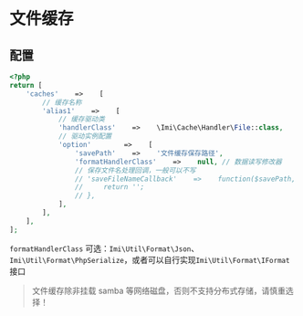 # 文件缓存

## 配置

```php
<?php
return [
    'caches'    =>    [
        // 缓存名称
        'alias1'    =>    [
            // 缓存驱动类
            'handlerClass'    =>    \Imi\Cache\Handler\File::class,
            // 驱动实例配置
            'option'        =>    [
                'savePath'    =>    '文件缓存保存路径',
                'formatHandlerClass'    =>    null, // 数据读写修改器
                // 保存文件名处理回调，一般可以不写
                // 'saveFileNameCallback'    =>    function($savePath, $key){
                //     return '';
                // },
            ],
        ],
    ],
];
```

`formatHandlerClass` 可选：`Imi\Util\Format\Json`、`Imi\Util\Format\PhpSerialize`，或者可以自行实现`Imi\Util\Format\IFormat`接口

> 文件缓存除非挂载 samba 等网络磁盘，否则不支持分布式存储，请慎重选择！
